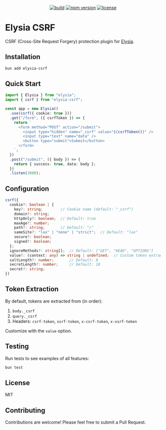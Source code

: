 <div align="center">

[![build](https://img.shields.io/github/actions/workflow/status/lauhon/elysia-csrf/ci.yml?branch=main&style=flat-square)](https://github.com/lauhon/elysia-csrf/actions) [![npm version](https://img.shields.io/npm/v/elysia-csrf.svg)](https://www.npmjs.com/package/elysia-csrf) [![license](https://img.shields.io/npm/l/elysia-csrf.svg)](https://github.com/lauhon/elysia-csrf/blob/main/LICENSE)

</div>

# Elysia CSRF

CSRF (Cross-Site Request Forgery) protection plugin for [Elysia](https://elysiajs.com/).

## Installation

```bash
bun add elysia-csrf
```

## Quick Start

```typescript
import { Elysia } from "elysia";
import { csrf } from "elysia-csrf";

const app = new Elysia()
  .use(csrf({ cookie: true }))
  .get("/form", ({ csrfToken }) => {
    return `
      <form method="POST" action="/submit">
        <input type="hidden" name="_csrf" value="${csrfToken()}" />
        <input type="text" name="data" />
        <button type="submit">Submit</button>
      </form>
    `;
  })
  .post("/submit", ({ body }) => {
    return { success: true, data: body };
  })
  .listen(3000);
```

## Configuration

```typescript
csrf({
  cookie?: boolean | {
    key?: string;        // Cookie name (default: "_csrf")
    domain?: string;
    httpOnly?: boolean;  // Default: true
    maxAge?: number;
    path?: string;       // Default: "/"
    sameSite?: "lax" | "none" | "strict";  // Default: "lax"
    secure?: boolean;
    signed?: boolean;
  };
  ignoreMethods?: string[];  // Default: ["GET", "HEAD", "OPTIONS"]
  value?: (context: any) => string | undefined;  // Custom token extractor
  saltLength?: number;       // Default: 8
  secretLength?: number;     // Default: 18
  secret?: string;
})
```

## Token Extraction

By default, tokens are extracted from (in order):

1. `body._csrf`
2. `query._csrf`
3. Headers: `csrf-token`, `xsrf-token`, `x-csrf-token`, `x-xsrf-token`

Customize with the `value` option.

## Testing

Run tests to see examples of all features:

```bash
bun test
```

## License

MIT

## Contributing

Contributions are welcome! Please feel free to submit a Pull Request.
